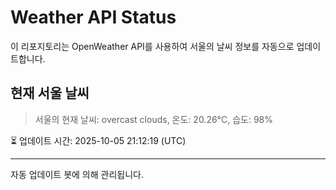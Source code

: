 
# Weather API Status

이 리포지토리는 OpenWeather API를 사용하여 서울의 날씨 정보를 자동으로 업데이트합니다.

## 현재 서울 날씨
> 서울의 현재 날씨: overcast clouds, 온도: 20.26°C, 습도: 98%

⏳ 업데이트 시간: 2025-10-05 21:12:19 (UTC)

---
자동 업데이트 봇에 의해 관리됩니다.
